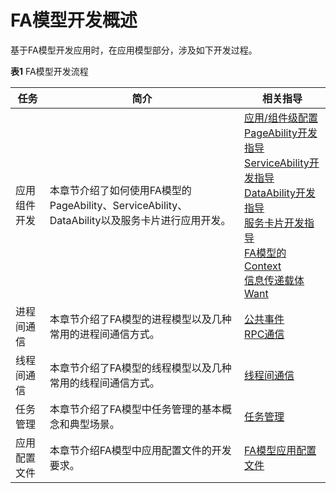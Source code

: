 # FA模型开发概述


基于FA模型开发应用时，在应用模型部分，涉及如下开发过程。


  **表1** FA模型开发流程

| 任务 | 简介 | 相关指导 |
| -------- | -------- | -------- |
| 应用组件开发 | 本章节介绍了如何使用FA模型的PageAbility、ServiceAbility、DataAbility以及服务卡片进行应用开发。 | [应用/组件级配置](application-component-configuration-fa.md)<br/>[PageAbility开发指导](pageability-overview.md)<br/>[ServiceAbility开发指导](serviceability-overview.md)<br/>[DataAbility开发指导](dataability-overview.md)<br/>[服务卡片开发指导](widget-development-fa.md)<br/>[FA模型的Context](application-context-fa.md)<br/>[信息传递载体Want](want-fa.md) |
| 进程间通信 | 本章节介绍了FA模型的进程模型以及几种常用的进程间通信方式。 | [公共事件](common-event-fa.md)<br/>[RPC通信](rpc.md) |
| 线程间通信 | 本章节介绍了FA模型的线程模型以及几种常用的线程间通信方式。 | [线程间通信](itc-fa-overview.md) |
| 任务管理 | 本章节介绍了FA模型中任务管理的基本概念和典型场景。 | [任务管理](mission-management-fa.md) |
| 应用配置文件 | 本章节介绍FA模型中应用配置文件的开发要求。 | [FA模型应用配置文件](config-file-fa.md) |
